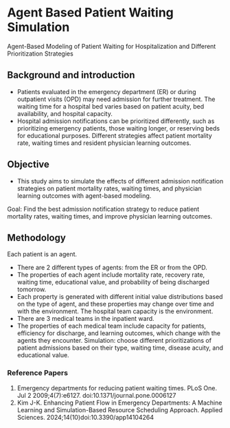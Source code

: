 # Agent Based Patient Waiting Simulation
Agent-Based Modeling of Patient Waiting for Hospitalization and Different Prioritization Strategies

## Background and introduction
- Patients evaluated in the emergency department (ER) or during outpatient
visits (OPD) may need admission for further treatment. The waiting time 
for a hospital bed varies based on patient acuity, bed availability, and 
hospital capacity.
- Hospital admission notifications can be prioritized differently, such as 
prioritizing emergency patients, those waiting longer, or reserving beds 
for educational purposes. Different strategies affect patient mortality rate,
waiting times and resident physician learning outcomes.

## Objective
- This study aims to simulate the effects of different admission notification 
strategies on patient mortality rates, waiting times, and physician learning
outcomes with agent-based modeling.

Goal: Find the best admission notification strategy to reduce patient mortality rates, waiting times, and improve physician learning outcomes.

## Methodology
Each patient is an agent.
- There are 2 different types of agents: from the ER or from the OPD.
- The properties of each agent include mortality rate, recovery rate, waiting time, educational value, and probability of being discharged tomorrow.
- Each property is generated with different initial value distributions based on the type of agent, and these properties may change over time and with the environment.
The hospital team capacity is the environment.
- There are 3 medical teams in the inpatient ward.
- The properties of each medical team include capacity for patients, efficiency for discharge, and learning outcomes, which change with the agents they encounter.
Simulation: choose different prioritizations of patient admissions based on their type, waiting time, disease acuity, and educational value.

### Reference Papers
1.	Emergency departments for reducing patient waiting times. PLoS One. Jul 2 2009;4(7):e6127. doi:10.1371/journal.pone.0006127
2.	Kim J-K. Enhancing Patient Flow in Emergency Departments: A Machine Learning and Simulation-Based Resource Scheduling Approach. Applied Sciences. 2024;14(10)doi:10.3390/app14104264



